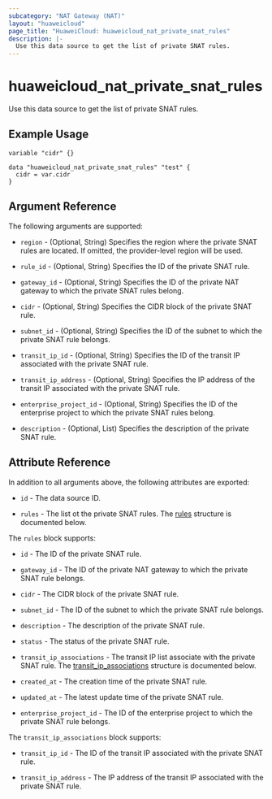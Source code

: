 ```yaml
---
subcategory: "NAT Gateway (NAT)"
layout: "huaweicloud"
page_title: "HuaweiCloud: huaweicloud_nat_private_snat_rules"
description: |-
  Use this data source to get the list of private SNAT rules.
---
```


# huaweicloud_nat_private_snat_rules

Use this data source to get the list of private SNAT rules.

## Example Usage

```hcl
variable "cidr" {}

data "huaweicloud_nat_private_snat_rules" "test" {
  cidr = var.cidr
}
```

## Argument Reference

The following arguments are supported:

* `region` - (Optional, String) Specifies the region where the private SNAT rules are located.
  If omitted, the provider-level region will be used.

* `rule_id` - (Optional, String) Specifies the ID of the private SNAT rule.

* `gateway_id` - (Optional, String) Specifies the ID of the private NAT gateway to which the private SNAT rules
  belong.  

* `cidr` - (Optional, String) Specifies the CIDR block of the private SNAT rule.

* `subnet_id` - (Optional, String) Specifies the ID of the subnet to which the private SNAT rule belongs.

* `transit_ip_id` - (Optional, String) Specifies the ID of the transit IP associated with the private SNAT rule.

* `transit_ip_address` - (Optional, String) Specifies the IP address of the transit IP associated with the private
  SNAT rule.

* `enterprise_project_id` - (Optional, String) Specifies the ID of the enterprise project to which the private SNAT
  rules belong.

* `description` - (Optional, List) Specifies the description of the private SNAT rule.

## Attribute Reference

In addition to all arguments above, the following attributes are exported:

* `id` - The data source ID.

* `rules` - The list ot the private SNAT rules.
  The [rules](#snatRules) structure is documented below.

<a name="snatRules"></a>
The `rules` block supports:

* `id` - The ID of the private SNAT rule.

* `gateway_id` - The ID of the private NAT gateway to which the private SNAT rule belongs.

* `cidr` - The CIDR block of the private SNAT rule.

* `subnet_id` - The ID of the subnet to which the private SNAT rule belongs.

* `description` - The description of the private SNAT rule.

* `status` - The status of the private SNAT rule.

* `transit_ip_associations` - The transit IP list associate with the private SNAT rule.
  The [transit_ip_associations](#rules_transit_ip_associations) structure is documented below.

* `created_at` - The creation time of the private SNAT rule.

* `updated_at` - The latest update time of the private SNAT rule.

* `enterprise_project_id` - The ID of the enterprise project to which the private SNAT rule belongs.

<a name="rules_transit_ip_associations"></a>
The `transit_ip_associations` block supports:

* `transit_ip_id` - The ID of the transit IP associated with the private SNAT rule.

* `transit_ip_address` - The IP address of the transit IP associated with the private SNAT rule.
